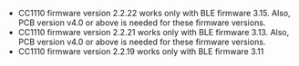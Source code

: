 *  CC1110 firmware version 2.2.22 works only with BLE firmware 3.15. Also, PCB version v4.0 or above is needed for these firmware versions.
*  CC1110 firmware version 2.2.21 works only with BLE firmware 3.13. Also, PCB version v4.0 or above is needed for these firmware versions.
*  CC1110 firmware version 2.2.19 works only with BLE firmware 3.11

